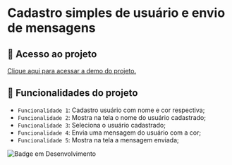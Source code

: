 # Cadastro simples de usuário e envio de mensagens

## 📁 Acesso ao projeto

<a href="https://refined-github-html-preview.kidonng.workers.dev/leonardobehnck/usuario/raw/main/index.html">Clique aqui para acessar a demo do projeto.</a>

## :hammer: Funcionalidades do projeto

- `Funcionalidade 1`: Cadastro usuário com nome e cor respectiva;
- `Funcionalidade 2`: Mostra na tela o nome do usuário cadastrado;
- `Funcionalidade 3`: Seleciona o usuário cadastrado;
- `Funcionalidade 4`: Envia uma mensagem do usuário com a cor;
- `Funcionalidade 5`: Mostra na tela a mensagem enviada;

![Badge em Desenvolvimento](http://img.shields.io/static/v1?label=STATUS&message=EM%20DESENVOLVIMENTO&color=GREEN&style=for-the-badge)
